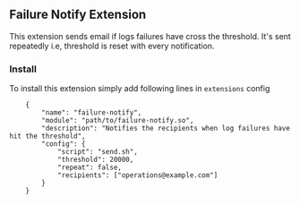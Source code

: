 ## Failure Notify Extension
This extension sends email if logs failures have cross the threshold. It's sent repeatedly i.e, threshold is reset with every notification.

### Install
To install this extension simply add following lines in `extensions` config
```
    {
        "name": "failure-notify",
        "module": "path/to/failure-notify.so",
        "description": "Notifies the recipients when log failures have hit the threshold",
        "config": {
            "script": "send.sh",
            "threshold": 20000,
            "repeat": false,
            "recipients": ["operations@example.com"]
        }
    }
``` 
